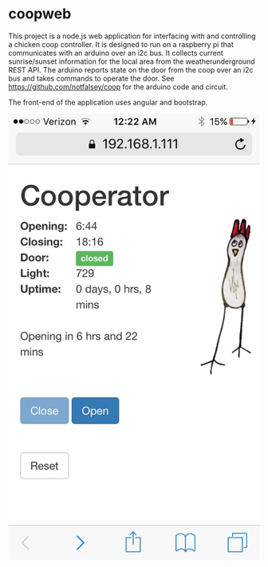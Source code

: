 # coopweb
This project is a node.js web application for interfacing with and controlling a chicken coop controller.  It is designed to run on a raspberry pi that communicates with an arduino over an i2c bus.  It collects current sunrise/sunset information for the local area from the weatherunderground REST API.  The arduino reports state on the door from the coop over an i2c bus and takes commands to operate the door.  See https://github.com/notfalsey/coop for the arduino code and circuit. 

The front-end of the application uses angular and bootstrap.

![Alt text](/screenshot.jpg?raw=true "Cooperator screenshot")
